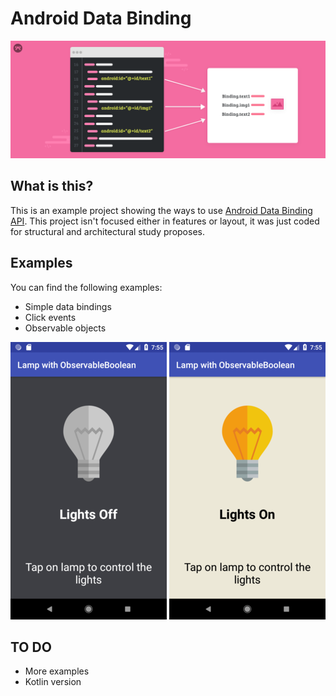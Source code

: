 # Android Data Binding

<p align="center">
  <img src="img/binding.png" alt="Custom image"/>
</p>

## What is this?

This is an example project showing the ways to use [Android Data Binding API](https://developer.android.com/topic/libraries/data-binding/). This project isn't focused either in features or layout, it was just coded for structural and architectural study proposes.

## Examples

You can find the following examples:
-   Simple data bindings
-   Click events
-   Observable objects

<p align="center">
  <img src="img/lights_off.png" alt="Custom image"/>
  <img src="img/lights_on.png" alt="Custom image"/>
</p>

## TO DO
-   More examples
-   Kotlin version
